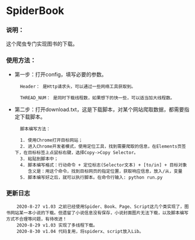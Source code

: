 # SpiderBook

### 说明：
这个爬虫专门实现图书的下载。

### 使用方法：
- 第一步：打开config，填写必要的参数。

        Header： 是Http请求头，可以通过一些网络工具获取到。
        
        THREAD_NUM： 是同时下载线程数，如果想下的快一些，可以适当加大线程数。
        
- 第二步：打开download.txt，这是下载脚本，对某个网站爬取数据，都需要指定下载脚本。

        脚本编写方法：
        
        1. 使用Chrome打开目标网站；
        2. 进入Chrome开发者模式，使用定位工具，找到需要爬取的信息，在Elements页签下，在目标标签上点鼠标右键，选择Copy->Copy Selector。
        3. 粘贴到脚本中；
        4. 脚本编写格式：行动命令 + 定位标志(Selector文本) + [to/in] + 目标对象
           含义是：用这个命令，找到目标网页的指定位置，获取响应信息，放入/从，变量
        5. 脚本编写好之后，就可以执行脚本。在命令行输入: python run.py
        
### 更新日志
        2020-8-27 v1.03 之前已经使用Spider、Book、Page、Script这几个类实现了，图书网站某一本小说的下载。但遗留了小说信息没有保存，小说封面图片无法下载，以及脚本编写方式不合理等问题，有待改进！
        2020-8-29 v1.03 实现了多线程下载。
        2020-8-30 v1.04 代码复用，将spiderx、script放入Lib。
